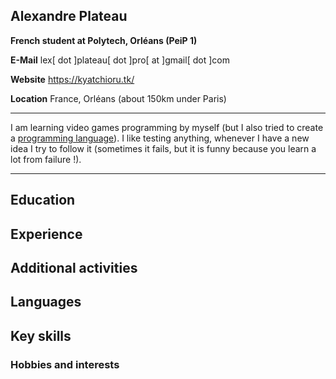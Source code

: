 ## Alexandre Plateau
**French student at Polytech, Orléans (PeiP 1)**

**E-Mail** lex[ dot ]plateau[ dot ]pro[ at ]gmail[ dot ]com

**Website** https://kyatchioru.tk/

**Location** France, Orléans (about 150km under Paris)

----

I am learning video games programming by myself (but I also tried to create a [programming language](https://github.com/Loodoor/Hitoban)). I like testing anything, whenever I have a new idea I try to follow it (sometimes it fails, but it is funny because you learn a lot from failure !).

----

## Education

## Experience

## Additional activities

## Languages

## Key skills

### Hobbies and interests
